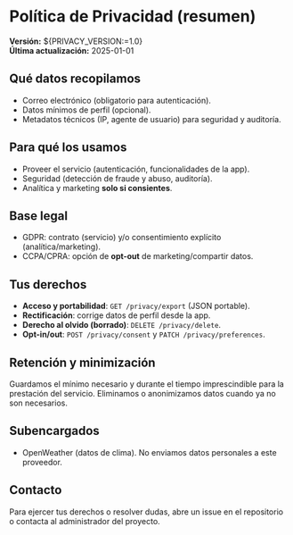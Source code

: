 # Política de Privacidad (resumen)

**Versión:** ${PRIVACY_VERSION:=1.0}  
**Última actualización:** 2025-01-01

## Qué datos recopilamos
- Correo electrónico (obligatorio para autenticación).
- Datos mínimos de perfil (opcional).
- Metadatos técnicos (IP, agente de usuario) para seguridad y auditoría.

## Para qué los usamos
- Proveer el servicio (autenticación, funcionalidades de la app).
- Seguridad (detección de fraude y abuso, auditoría).
- Analítica y marketing **solo si consientes**.

## Base legal
- GDPR: contrato (servicio) y/o consentimiento explícito (analítica/marketing).
- CCPA/CPRA: opción de **opt-out** de marketing/compartir datos.

## Tus derechos
- **Acceso y portabilidad**: `GET /privacy/export` (JSON portable).
- **Rectificación**: corrige datos de perfil desde la app.
- **Derecho al olvido (borrado)**: `DELETE /privacy/delete`.
- **Opt-in/out**: `POST /privacy/consent` y `PATCH /privacy/preferences`.

## Retención y minimización
Guardamos el mínimo necesario y durante el tiempo imprescindible para la prestación del servicio. Eliminamos o anonimizamos datos cuando ya no son necesarios.

## Subencargados
- OpenWeather (datos de clima). No enviamos datos personales a este proveedor.

## Contacto
Para ejercer tus derechos o resolver dudas, abre un issue en el repositorio o contacta al administrador del proyecto.